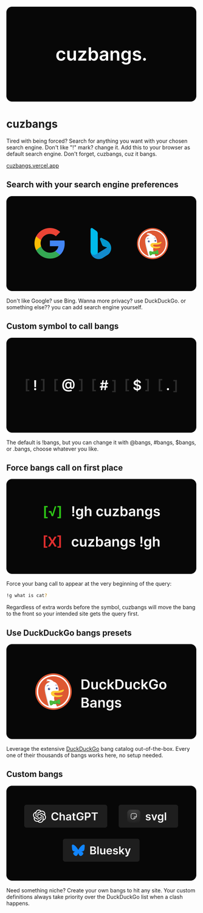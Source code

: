 ![Logo](docs/0.png)
# cuzbangs

Tired with being forced? Search for anything you want with your chosen search engine. Don't like "!" mark? change it. Add this to your browser as default search engine. Don't forget, cuzbangs, cuz it bangs.

[cuzbangs.vercel.app](https://cuzbangs.vercel.app)

## Search with your search engine preferences
![Logo](docs/1.png)

Don't like Google? use Bing. Wanna more privacy? use DuckDuckGo. or something else?? you can add search engine yourself.

## Custom symbol to call bangs
![Logo](docs/2.png)

The default is !bangs, but you can change it with @bangs, #bangs, $bangs, or .bangs, choose whatever you like.

## Force bangs call on first place
![Logo](docs/3.png)

Force your bang call to appear at the very beginning of the query:

```bash
!g what is cat?
```

Regardless of extra words before the symbol, cuzbangs will move the bang to the front so your intended site gets the query first.

## Use DuckDuckGo bangs presets
![Logo](docs/4.png)

Leverage the extensive [DuckDuckGo](https://duckduckgo.com/bangs) bang catalog out-of-the-box. Every one of their thousands of bangs works here, no setup needed.

## Custom bangs
![Logo](docs/5.png)

Need something niche? Create your own bangs to hit any site. Your custom definitions always take priority over the DuckDuckGo list when a clash happens.

